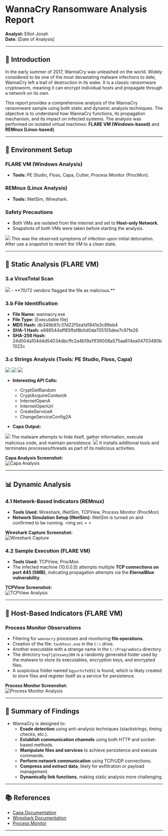 # WannaCry Ransomware Analysis Report

**Analyst:** Elliot Jonah  
**Date:** [Date of Analysis]

---

## 📌 Introduction
In the early summer of 2017, WannaCry was unleashed on the world. Widely considered to be one of the most devastating malware infections to date, WannaCry left a trail of destruction in its wake. It is a classic ransomware cryptoworm, meaning it can encrypt individual hosts and propagate through a network on its own.  

This report provides a comprehensive analysis of the WannaCry ransomware sample using both static and dynamic analysis techniques. The objective is to understand how WannaCry functions, its propagation mechanism, and its impact on infected systems. The analysis was performed on isolated virtual machines: **FLARE VM (Windows-based)** and **REMnux (Linux-based)**.

---

## 🔧 Environment Setup
### FLARE VM (Windows Analysis)
- **Tools:** PE Studio, Floss, Capa, Cutter, Process Monitor (ProcMon).

### REMnux (Linux Analysis)
- **Tools:** INetSim, Wireshark.

### Safety Precautions
- Both VMs are isolated from the internet and set to **Host-only Network**.
- Snapshots of both VMs were taken before starting the analysis.

<img src = https://github.com/elliotjonah/Ransomware-Analysis-in-a-Safe-Environment/blob/adb13e9cfaba8a3fc53b82b770a4f5afd921a68d/Screenshot%202025-03-13%20131536.png>
This was the observed symptoms of infection upon initial detonation. After use a snapshot to revert the VM to a clean state.

---

## 📂 Static Analysis (FLARE VM)
### 3.a VirusTotal Scan
<img src = https://github.com/elliotjonah/Ransomware-Analysis-in-a-Safe-Environment/blob/adb13e9cfaba8a3fc53b82b770a4f5afd921a68d/Screenshot%202025-03-13%20170616.png>
- **70/72 vendors flagged the file as malicious.**

### 3.b File Identification
- **File Name:** wannacry.exe  
- **File Type:** [Executable file]  
- **MD5 Hash:** db349b97c37d22f5ea1d1841e3c89eb4  
- **SHA-1 Hash:** e889544aff85ffaf8b0d0da705105dee7c97fe26  
- **SHA-256 Hash:** 24d004a104d4d54034dbcffc2a4b19a11f39008a575aa614ea04703480b1022c

### 3.c Strings Analysis (Tools: PE Studio, Floss, Capa)

<img src = https://github.com/elliotjonah/Ransomware-Analysis-in-a-Safe-Environment/blob/b98aca996f40e3021134c257a58a72ba4e560a1b/Screenshot%202025-03-14%20004626.png>
<img src = https://github.com/elliotjonah/Ransomware-Analysis-in-a-Safe-Environment/blob/b98aca996f40e3021134c257a58a72ba4e560a1b/Screenshot%202025-03-14%20004836.png>
<img src = https://github.com/elliotjonah/Ransomware-Analysis-in-a-Safe-Environment/blob/b98aca996f40e3021134c257a58a72ba4e560a1b/Screenshot%202025-03-14%20004852.png >

- **Interesting API Calls:**  
  - CryptGetRandom  
  - CryptAcquireContextA  
  - InternetOpenA  
  - InternetOpenUrl  
  - CreateServiceA  
  - ChangeServiceConfig2A

- **Capa Output:**
<img src = https://github.com/elliotjonah/Ransomware-Analysis-in-a-Safe-Environment/blob/b98aca996f40e3021134c257a58a72ba4e560a1b/Screenshot%202025-03-14%20001758.png>
The malware attempts to hide itself, gather information, execute malicious code, and maintain persistence.

<img src = https://github.com/elliotjonah/Ransomware-Analysis-in-a-Safe-Environment/blob/b98aca996f40e3021134c257a58a72ba4e560a1b/Screenshot%202025-03-14%20001845.png>
It installs additional tools and terminates processes/threads as part of its malicious activities.
 

**Capa Analysis Screenshot:**  
![Capa Analysis](./images/capa_analysis.png)

---

## 📊 Dynamic Analysis
### 4.1 Network-Based Indicators (REMnux)
- **Tools Used:** Wireshark, INetSim, TCPView, Process Monitor (ProcMon)
- **Network Simulation Setup (INetSim):** INetSim is turned on and confirmed to be running.
<img src = >

**Wireshark Capture Screenshot:**  
![Wireshark Capture](./images/wireshark_capture.png)

### 4.2 Sample Execution (FLARE VM)
- **Tools Used:** TCPView, ProcMon
- The infected machine (10.0.0.5) attempts multiple **TCP connections on port 445 (SMB)**, indicating propagation attempts via the **EternalBlue vulnerability**.

**TCPView Screenshot:**  
![TCPView Analysis](./images/tcpview_analysis.png)

---

## 📝 Host-Based Indicators (FLARE VM)
### Process Monitor Observations
- Filtering for `wannacry` processes and monitoring **file operations**.
- Creation of the file: `taskhsvc.exe` in the `C:\` drive.
- Another executable with a strange name in the `C:\ProgramData` directory.
- The directory `hxqfjqteswoy300` is a randomly generated folder used by the malware to store its executables, encryption keys, and encrypted files.
- A suspicious folder named `bgyurhsfe952` is found, which is likely created to store files and register itself as a service for persistence.

**Process Monitor Screenshot:**  
![Process Monitor Analysis](./images/procmon_analysis.png)

---

## 🔐 Summary of Findings
- WannaCry is designed to:
  - **Evade detection** using anti-analysis techniques (stackstrings, timing checks, etc.).
  - **Establish communication channels** using both HTTP and socket-based methods.
  - **Manipulate files and services** to achieve persistence and execute commands.
  - **Perform network communication** using TCP/UDP connections.
  - **Compress and extract data**, likely for exfiltration or payload management.
  - **Dynamically link functions**, making static analysis more challenging.

---

## 📚 References
- [Capa Documentation](https://github.com/mandiant/capa)
- [Wireshark Documentation](https://www.wireshark.org/docs/)
- [Process Monitor](https://learn.microsoft.com/en-us/sysinternals/downloads/procmon)

---


